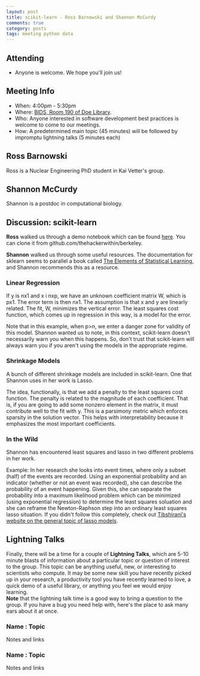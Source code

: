 ```yaml
---
layout: post
title: scikit-learn - Ross Barnowski and Shannon McCurdy
comments: true
category: posts
tags: meeting python data
---
```


## Attending

- Anyone is welcome. We hope you'll join us!

## Meeting Info

- When: 4:00pm - 5:30pm
- Where: [BIDS, Room 190 of Doe Library](https://bids.berkeley.edu).
- Who: Anyone interested in software development best practices is welcome to come to our meetings.
- How: A predetermined main topic (45 minutes) will be followed by impromptu lightning talks (5 minutes each)

## Ross Barnowski

Ross is a Nuclear Engineering PhD student in Kai Vetter's group.

## Shannon McCurdy

Shannon is a postdoc in computational biology.  

## Discussion: scikit-learn

**Ross** walked us through a demo notebook which can be found 
[here](https://github.ocm/thehackerwithin/berkeley/tree/master/sklearn/sklearn_intro.ipynb). 
You can clone it from github.com/thehackerwithin/berkeley.

**Shannon** walked us through some useful resources. The documentation for sklearn 
seems to parallel a book called [The Elements of Statistical 
Learning](statweb.stanford.edu/~tibs/ElemStatLearn), and Shannon recommends 
this as a resource.

### Linear Regression

If y is nx1 and x i nxp, we have an unknown coefficient matrix W, which is px1. 
The error term is then nx1. The assumption is that x and y are linearly 
related. The fit, W, minimizes the vertical error. The least squares cost 
function, which comes up in regression in this way, is a model for the error.

Note that in this example, when p>n, we enter a danger zone for validity of 
this model. Shannon wanted us to note, in this context, scikit-learn doesn't 
necessarily warn you when this happens. So, don't trust that scikit-learn will 
always warn you if you aren't using the models in the appropriate regime.

### Shrinkage Models

A bunch of different shrinkage models are included in scikit-learn. One that 
Shannon uses in her work is Lasso.

The idea, functionally, is that we add a penalty to the least squares cost 
function. The penalty is related to the magnitude of each coefficient. That is, 
if you are going to add some nonzero element in the matrix, it must contribute 
well to the fit with y. This is a parsimony metric which enforces sparsity in 
the solution vector. This helps with interpretability because it emphasizes 
the most important coefficients. 

### In the Wild

Shannon has encountered least squares and lasso in two different problems in 
her work. 

Example: In her research she looks into event times, where only a subset 
(half) of the events are recorded. Using an exponential probability and an 
indicator (whether or not an event was recorded), she can describe the 
probability of an event happening. Given this, she can separate the probability 
into a maximum likelihood problem which can be minimized (using exponential 
regression) to determine the least squares soluation and she can reframe the 
Newton-Raphson step into an ordinary least squares lasso situation. If you 
didn't follow this completely, check out [Tibshirani's website on the general 
topic of lasso models](http://statweb.stanford.edu/~tibs/lasso.html).


## Lightning Talks

Finally, there will be a time for a couple of **Lightning Talks**, which are 
5-10 minute blasts of information about a particular topic or question of 
interest to the group.  This topic can be anything useful, new, or interesting 
to scientists who compute. It may be some new skill you have recently picked up 
in your research, a productivity tool you have recently learned to love, a 
quick demo of a useful library, or anything you feel we would enjoy learning.  
**Note** that the lightning talk time is a good way to bring a question to the 
group. If you have a bug you need help with, here's the place to ask many ears 
about it at once.  


### Name : Topic 

Notes and links

### Name : Topic

Notes and links
